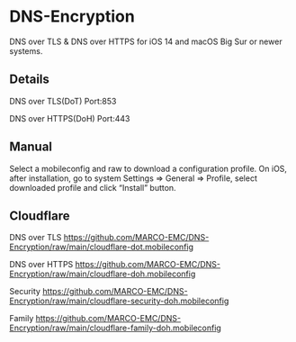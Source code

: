 # DNS-Encryption
DNS over TLS &amp; DNS over HTTPS for iOS 14 and macOS Big Sur or newer systems.

## Details
DNS over TLS(DoT) Port:853 

DNS over HTTPS(DoH) Port:443

## Manual
Select a mobileconfig and raw to download a configuration profile.
On iOS, after installation, go to system Settings => General => Profile, select downloaded profile and click “Install” button.

## Cloudflare

DNS over TLS https://github.com/MARCO-EMC/DNS-Encryption/raw/main/cloudflare-dot.mobileconfig

DNS over HTTPS https://github.com/MARCO-EMC/DNS-Encryption/raw/main/cloudflare-doh.mobileconfig

Security https://github.com/MARCO-EMC/DNS-Encryption/raw/main/cloudflare-security-doh.mobileconfig

Family https://github.com/MARCO-EMC/DNS-Encryption/raw/main/cloudflare-family-doh.mobileconfig
